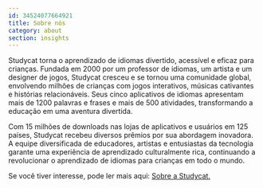 ```yaml
---
id: 34524077664921
title: Sobre nós
category: about
section: insights
---
```

Studycat torna o aprendizado de idiomas divertido, acessível e eficaz para crianças. Fundada em 2000 por um professor de idiomas, um artista e um designer de jogos, Studycat cresceu e se tornou uma comunidade global, envolvendo milhões de crianças com jogos interativos, músicas cativantes e histórias relacionáveis. Seus cinco aplicativos de idiomas apresentam mais de 1200 palavras e frases e mais de 500 atividades, transformando a educação em uma aventura divertida.

Com 15 milhões de downloads nas lojas de aplicativos e usuários em 125 países, Studycat recebeu diversos prêmios por sua abordagem inovadora. A equipe diversificada de educadores, artistas e entusiastas da tecnologia garante uma experiência de aprendizado culturalmente rica, continuando a revolucionar o aprendizado de idiomas para crianças em todo o mundo.

Se você tiver interesse, pode ler mais aqui: [Sobre a Studycat.](https://studycat.com/about/)

